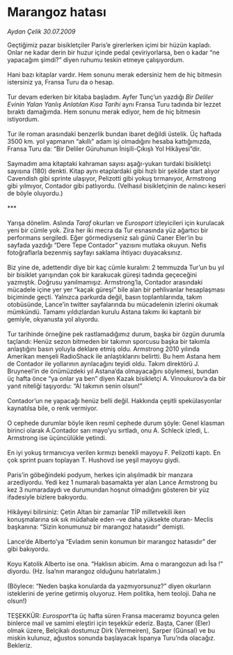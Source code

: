 # Marangoz hatası

*Aydan Çelik 30.07.2009*

<div class="taraf_structure_2col_1zq">
<div class="margen_n">



 <p>Geçtiğimiz pazar bisikletçiler Paris’e girerlerken içimi bir hüzün kapladı. Onlar ne kadar derin bir huzur içinde pedal çeviriyorlarsa, ben o kadar “ne yapacağım şimdi?” diyen ruhumu teskin etmeye çalışıyordum. <br/><br/>Hani bazı kitaplar vardır. Hem sonunu merak edersiniz hem de hiç bitmesin istersiniz ya, Fransa Turu da o hesap. <br/><br/>Tur devam ederken bir kitaba başladım. Ayfer Tunç’un yazdığı <i>Bir Deliler Evinin Yalan Yanlış Anlatılan Kısa Tarihi</i> aynı Fransa Turu tadında bir lezzet bıraktı damağımda. Hem sonunu merak ediyor, hem de hiç bitmesin istiyordum. <br/><br/>Tur ile roman arasındaki benzerlik bundan ibaret değildi üstelik. Üç haftada 3500 km. yol yapmanın “akıllı” adam işi olmadığını hesaba kattığımızda, Fransa Turu da: “Bir Deliler Güruhunun İnişili-Çıkışlı Yol Hikâyesi”dir. <br/><br/>Saymadım ama kitaptaki kahraman sayısı aşağı-yukarı turdaki bisikletçi sayısına (180) denkti. Kitap aynı etaplardaki gibi hızlı bir şekilde start alıyor Cavendish gibi sprinte ulaşıyor, Pelizotti gibi yokuş tırmanıyor, Armstrong gibi yılmıyor, Contador gibi patlıyordu. (Velhasıl bisikletçinin de nalıncı keseri de böyle oluyordu.) <br/><br/>*** <br/><br/>Yarışa dönelim. Aslında <i>Taraf</i> okurları ve <i>Eurosport</i> izleyicileri için kurulacak yeni bir cümle yok. Zira her iki mecra da Tur esnasında yüz ağartıcı bir performans sergiledi. Eğer görmediyseniz salı günü Caner Eler’in bu sayfada yazdığı “Dere Tepe Contador” yazısını mutlaka okuyun. Nefis fotoğraflarla bezenmiş sayfayı saklama ihtiyacı duyacaksınız. <br/><br/>Biz yine de, adettendir diye bir kaç cümle kuralım: 2 temmuzda Tur’un bu yıl bir bisiklet yarışından çok bir karakucak güreşi tadında geçeceğini yazmıştık. Doğrusu yanılmamışız. Armstrong’la, Contador arasındaki mücadele içine yer yer “kaçak güreşi” bile alan bir pehlivanlar hesaplaşması biçiminde geçti. Yalnızca parkurda değil, basın toplantılarında, takım otobüsünde, Lance’in twitter sayfalarında bu mücadelenin izlerini okumak mümkündü. Tamamı yıldızlardan kurulu Astana takımı iki kaptanlı bir gemiyle, okyanusta yol alıyordu. <br/><br/>Tur tarihinde örneğine pek rastlamadığımız durum, başka bir özgün durumla taçlandı: Henüz sezon bitmeden bir takımın sporcusu başka bir takımla anlaştığını basın yoluyla deklare etmiş oldu. Armstrong 2010 yılında Amerikan menşeli RadioShack ile anlaştıklarını belirtti. Bu hem Astana hem de Contador ile yollarının ayrılacağını teyidi oldu. Takım direktörü J. Bruyneel’in de önümüzdeki yıl Astana’da olmayacağını söylemesi, bundan üç hafta önce “ya onlar ya ben” diyen Kazak bisikletçi A. Vinoukurov’a da bir yanıt niteliği taşıyordu: “Al takımın senin olsun!” <br/><br/>Contador’un ne yapacağı henüz belli değil. Hakkında çeşitli spekülasyonlar kaynatılsa bile, o renk vermiyor. <br/><br/>O cephede durumlar böyle iken resmî cephede durum şöyle: Genel klasman birinci olarak A.Contador sarı mayo’yu sırtladı, onu A. Schleck izledi, L. Armstrong ise üçüncülükle yetindi. <br/><br/>En iyi yokuş tırmanıcıya verilen kırmızı benekli mayoyu F. Pelizotti kaptı. En çok sprint puanı toplayan T. Hushovd ise yeşil mayoyu giydi. <br/><br/>Paris’in göbeğindeki podyum, herkes için alışılmadık bir manzara arzediyordu. Yedi kez 1 numaralı basamakta yer alan Lance Armstrong bu kez 3 numaradaydı ve durumundan hoşnut olmadığını gösteren bir yüz ifadesiyle bizlere bakıyordu. <br/><br/>Hikâyeyi bilirsiniz: Çetin Altan bir zamanlar TİP milletvekili iken konuşmalarına sık sık müdahale eden –ve daha yüksekte oturan- Meclis başkanına: “Sizin konumunuz bir marangoz hatasıdır” demişti. <br/><br/>Lance’de Alberto’ya “Evladım senin konumun bir marangoz hatasıdır” der gibi bakıyordu. <br/><br/>Koyu Katolik Alberto ise ona. “Haklısın abicim. Ama o marangozun adı İsa !” diyordu. (Hz. İsa’nın marangoz olduğunu hatırlatalım.) <br/><br/>(Böylece: “Neden başka konularda da yazmıyorsunuz?” diyen okurların isteklerini de yerine getirmiş oluyoruz. Hem politika, hem teoloji. Daha ne olsun!) <br/><br/>TEŞEKKÜR: <i>Eurosport</i>’ta üç hafta süren Fransa maceramız boyunca gelen binlerce mail ve samimi eleştiri için teşekkür ederiz. Başta, Caner (Eler) olmak üzere, Belçikalı dostumuz Dirk (Vermeiren), Sarper (Günsal) ve bu miskin kulunuz, ağustos sonunda başlayacak İspanya Turu’nda olacağız. Bekleriz. </p>
<br/>
<br/>
<br/>



<br/>


<div id="taraf_not">
</div>

</div>


</div>
